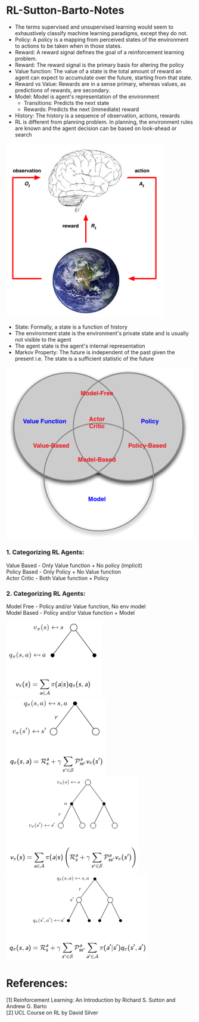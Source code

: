 # RL-Sutton-Barto-Notes

- The terms supervised and unsupervised learning would seem to exhaustively classify machine learning paradigms, except they do not. 
- Policy: A policy is a mapping from perceived states of the environment to actions to be taken when in those states. 
- Reward: A reward signal defines the goal of a reinforcement learning problem. 
- Reward: The reward signal is the primary basis for altering the policy 
- Value function: The value of a state is the total amount of reward an agent can expect to accumulate over the future, starting from that state. 
- Reward vs Value: Rewards are in a sense primary, whereas values, as predictions of rewards, are secondary.
- Model: Model is agent's representation of the environment
  - Transitions: Predicts the next state
  - Rewards: Predicts the next (immediate) reward
- History: The history is a sequence of observation, actions, rewards
- RL is different from planning problem. In planning, the environment rules are known and the agent decision can be based on look-ahead or search   


![rl-problem](./images/agent-env-model.png)

- State: Formally, a state is a function of history 
- The environment state is the environment's private state and is usually not visible to the agent
- The agent state is the agent's internal representation
- Markov Property: The future is independent of the past given the present i.e. The state is a sufficient statistic of the future  

![category](./images/category.png)

### 1. Categorizing RL Agents:  
Value Based - Only Value function + No policy (implicit)  
Policy Based - Only Policy + No Value function  
Actor Critic - Both Value function + Policy  

### 2. Categorizing RL Agents:  
Model Free - Policy and/or Value function, No env model  
Model Based - Policy and/or Value function + Model  

![value_tree](./images/value_tree.png) 
![value_tree](./images/value_tree2.png)   
![value_tree](./images/value_tree3.png)
![value_tree](./images/value_tree4.png)


# References:
[1] Reinforcement Learning: An Introduction by Richard S. Sutton and Andrew G. Barto  
[2] UCL Course on RL by David Silver

